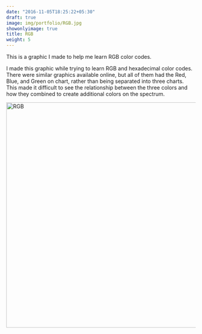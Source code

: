 ```yaml
---
date: "2016-11-05T18:25:22+05:30"
draft: true
image: img/portfolio/RGB.jpg
showonlyimage: true
title: RGB
weight: 5
---
```


This is a graphic I made to help me learn RGB color codes.  
<!--more-->

I made this graphic while trying to learn RGB and hexadecimal color codes. There were similar graphics available online, but all of them had the Red, Blue, and Green on chart, rather than being separated into three charts. This made it difficult to see the relationship between the three colors and how they combined to create additional colors on the spectrum. 

<img src="/portfolio/5w_RGB_files/RGB.jpg" alt="RGB" width="600px" height="600px"/>
